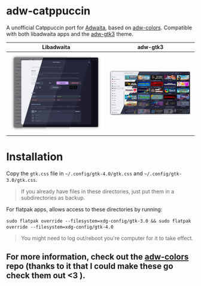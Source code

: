 # adw-catppuccin
 A unofficial Catppuccin port for [Adwaita](https://gnome.pages.gitlab.gnome.org/libadwaita), based on [adw-colors](https://github.com/lassekongo83/adw-colors). Compatible with both libadwaita apps and the [adw-gtk3](https://github.com/lassekongo83/adw-gtk3) theme.

| Libadwaita | adw-gtk3 |
|:----------:| :-------:|
| ![libadwaita](./preview.webp) | ![adw-gtk3](./adw-gtk3.webp) |

 # Installation

 Copy the `gtk.css` file in  `~/.config/gtk-4.0/gtk.css` and `~/.config/gtk-3.0/gtk.css`.
 >If you already have files in these directories, just put them in a subdirectories as backup.

For flatpak apps, allows access to these directories by running:
```
sudo flatpak override --filesystem=xdg-config/gtk-3.0 && sudo flatpak override --filesystem=xdg-config/gtk-4.0
```
>You might need to log out/reboot you're computer for it to take effect.

## For more information, check out the [adw-colors](https://github.com/lassekongo83/adw-colors) repo (thanks to it that I could make these go check them out <3 ).